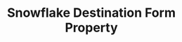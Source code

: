 ---
content-type: "api-form"
form-type: "destination"
key: "destination-form-properties-snowflake-object"

title: "Snowflake Destination Form Property"
api-type: "snowflake"
display-name: "Snowflake"

docs-name: "snowflake"
db-type: "snowflake"

description: ""

uses-common-fields: true
object-attributes:
  - name: "role"
    type: "string"
    required: false
    description: "The role to use."
    value: |
      "<OPTIONAL_ROLE>"

  - name: "warehouse"
    type: "string"
    required: true
    description: "The name of the Snowflake warehouse Stitch will connect to."
    value: |
      "<WAREHOUSE>"
---